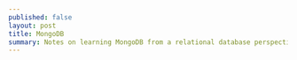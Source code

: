 ```yaml
---
published: false
layout: post
title: MongoDB
summary: Notes on learning MongoDB from a relational database perspective.
---
```



